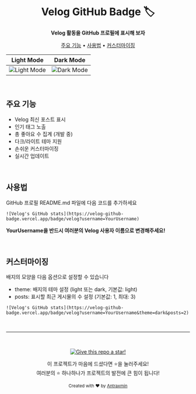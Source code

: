

<h1 align="center">Velog GitHub Badge 🏷️</h1>

<p align="center">
  <strong>Velog 활동을 GitHub 프로필에 표시해 보자</strong>
</p>

<!-- <p align="center">
  <a href="https://github.com/Antraxmin/velog-github-badge/stargazers"><img src="https://img.shields.io/github/stars/Antraxmin/velog-github-badge?style=flat-square&labelColor=343b41"/></a>
  <a href="https://github.com/username/velog-github-badge/network/members"><img src="https://img.shields.io/github/forks/username/velog-github-badge?style=flat-square&labelColor=343b41"/></a>
  <a href="https://github.com/username/velog-github-badge/issues"><img src="https://img.shields.io/github/issues/username/velog-github-badge?style=flat-square&labelColor=343b41"/></a>
  <a href="https://github.com/username/velog-github-badge/blob/main/LICENSE"><img src="https://img.shields.io/github/license/username/velog-github-badge?style=flat-square&labelColor=343b41"/></a>
</p> -->

<p align="center">
  <a href="#주요-기능">주요 기능</a> •
  <a href="#사용법">사용법</a> •
  <a href="#커스터마이징">커스터마이징</a> 
</p>

| Light Mode | Dark Mode |
|-------------|-----------|
| ![Light Mode](https://velog-github-badge.vercel.app/badge/velog?username=velog&theme=light&posts=3) | ![Dark Mode](https://velog-github-badge.vercel.app/badge/velog?username=velog&theme=dark&posts=2) |

<br />

## 주요 기능

- Velog 최신 포스트 표시
- 인기 태그 노출
- 총 좋아요 수 집계 (개발 중)
- 다크/라이트 테마 지원
- 손쉬운 커스터마이징
- 실시간 업데이트


<br />

## 사용법
GitHub 프로필 README.md 파일에 다음 코드를 추가하세요
```
![Velog's GitHub stats](https://velog-github-badge.vercel.app/badge/velog?username=YourUsername)
```
**YourUsername을 반드시 여러분의 Velog 사용자 이름으로 변경해주세요!**

<br />

## 커스터마이징
배지의 모양을 다음 옵션으로 설정할 수 있습니다

- theme: 배지의 테마 설정 (light 또는 dark, 기본값: light)
- posts: 표시할 최근 게시물의 수 설정 (기본값: 1, 최대: 3)

```
![Velog's GitHub stats](https://velog-github-badge.vercel.app/badge/velog?username=YourUsername&theme=dark&posts=2)
```

<br />

---

<br />


<p align="center">
  <a href="https://github.com/Antraxmin/velog-github-badge/">
    <img src="https://img.shields.io/badge/Give%20this%20repo%20a%20star!-blue?style=for-the-badge&logo=github&logoColor=white" alt="Give this repo a star!" />
  </a>
</p>

<p align="center">
  이 프로젝트가 마음에 드셨다면 ⭐️을 눌러주세요!<br>
  여러분의 ⭐️ 하나하나가 프로젝트의 발전에 큰 힘이 됩니다!<br>
</p>


<p align="center">
  <sub>Created with ❤️ by <a href="https://github.com/username">Antraxmin</a></sub>
</p>
